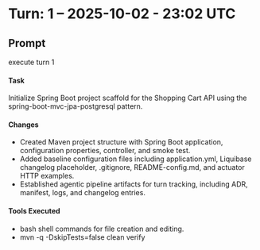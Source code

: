 # Turn: 1 – 2025-10-02 - 23:02 UTC

## Prompt

execute turn 1

#### Task
Initialize Spring Boot project scaffold for the Shopping Cart API using the spring-boot-mvc-jpa-postgresql pattern.

#### Changes
- Created Maven project structure with Spring Boot application, configuration properties, controller, and smoke test.
- Added baseline configuration files including application.yml, Liquibase changelog placeholder, .gitignore, README-config.md, and actuator HTTP examples.
- Established agentic pipeline artifacts for turn tracking, including ADR, manifest, logs, and changelog entries.

#### Tools Executed
- bash shell commands for file creation and editing.
- mvn -q -DskipTests=false clean verify
